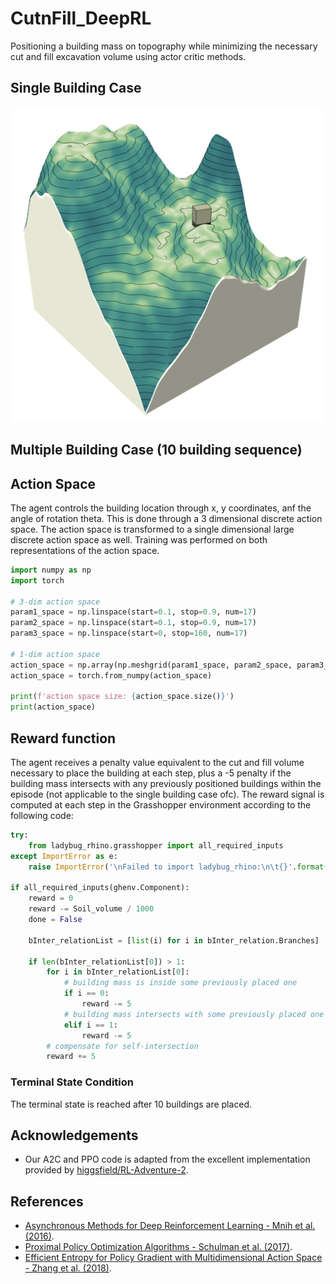 # CutnFill_DeepRL
Positioning a building mass on topography while minimizing the necessary cut and fill excavation volume using actor critic methods.

## Single Building Case
![](images/cutnfill_single.gif)

## Multiple Building Case (10 building sequence)


## Action Space
The agent controls the building location through x, y coordinates, anf the angle of rotation theta. This is done through a 3 dimensional discrete action space.
The action space is transformed to a single dimensional large discrete action space as well. Training was performed on both representations of the action space. 

```python
import numpy as np
import torch

# 3-dim action space
param1_space = np.linspace(start=0.1, stop=0.9, num=17)
param2_space = np.linspace(start=0.1, stop=0.9, num=17)
param3_space = np.linspace(start=0, stop=160, num=17)

# 1-dim action space
action_space = np.array(np.meshgrid(param1_space, param2_space, param3_space)).T.reshape(-1,3)
action_space = torch.from_numpy(action_space)

print(f'action space size: {action_space.size()}')
print(action_space)
```

## Reward function
The agent receives a penalty value equivalent to the cut and fill volume necessary to place the building at each step, plus a -5 penalty if the building mass intersects with any previously positioned buildings within the episode (not applicable to the single building case ofc).
The reward signal is computed at each step in the Grasshopper environment according to the following code:

```python
try:
    from ladybug_rhino.grasshopper import all_required_inputs
except ImportError as e:
    raise ImportError('\nFailed to import ladybug_rhino:\n\t{}'.format(e))

if all_required_inputs(ghenv.Component):
    reward = 0
    reward -= Soil_volume / 1000
    done = False

    bInter_relationList = [list(i) for i in bInter_relation.Branches]

    if len(bInter_relationList[0]) > 1:
        for i in bInter_relationList[0]:
            # building mass is inside some previously placed one
            if i == 0:
                reward -= 5
            # building mass intersects with some previously placed one
            elif i == 1:
                reward -= 5
        # compensate for self-intersection
        reward += 5
```
### Terminal State Condition
The terminal state is reached after 10 buildings are placed. 

## Acknowledgements
- Our A2C and PPO code is adapted from the excellent implementation provided by [higgsfield/RL-Adventure-2](https://github.com/higgsfield/RL-Adventure-2). 

## References
- [Asynchronous Methods for Deep Reinforcement Learning - Mnih et al. (2016)](https://arxiv.org/abs/1602.01783).
- [Proximal Policy Optimization Algorithms - Schulman et al. (2017)](https://arxiv.org/abs/1707.06347).
- [Efficient Entropy for Policy Gradient with Multidimensional Action Space - Zhang et al. (2018)](https://arxiv.org/abs/1806.00589).
